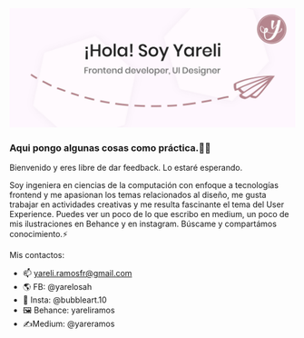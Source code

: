![Header](headyarelosa.jpg)
### Aqui pongo algunas cosas como práctica.👋:smiley:
Bienvenido y eres libre de dar feedback. Lo estaré esperando.

Soy ingeniera en ciencias de la computación con enfoque a tecnologías frontend y me apasionan los temas relacionados al diseño, me gusta trabajar en actividades creativas y me resulta fascinante el tema del User Experience. Puedes ver un poco de lo que escribo en medium, un poco de mis ilustraciones en Behance y en instagram. Búscame y compartámos conocimiento.⚡

Mis contactos:

- 📫 yareli.ramosfr@gmail.com
- :earth_americas: FB: @yarelosah
- :art: Insta: @bubbleart.10
- :framed_picture: Behance: yareliramos
- :writing_hand:Medium: @yareramos

<!--
**yarelosa/yarelosa** is a ✨ _special_ ✨ repository because its `README.md` (this file) appears on your GitHub profile.

Here are some ideas to get you started:

- 🔭 I’m currently working on ...
- 🌱 I’m currently learning ...
- 👯 I’m looking to collaborate on ...
- 🤔 I’m looking for help with ...
- 💬 Ask me about ...
- 📫 How to reach me: ...
- 😄 Pronouns: ...
- ⚡ Fun fact: ...
-->
